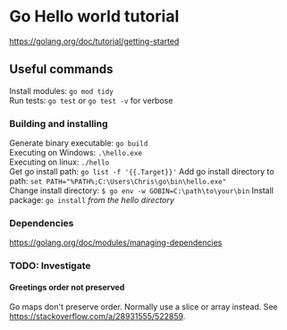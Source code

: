 # Go Hello world tutorial
https://golang.org/doc/tutorial/getting-started

## Useful commands 
Install modules: `go mod tidy`  
Run tests: `go test` or `go test -v` for verbose  

### Building and installing
Generate binary executable: `go build`  
Executing on Windows: `.\hello.exe`  
Executing on linux: `./hello`  
Get go install path: `go list -f '{{.Target}}'` 
Add go install directory to path: `set PATH="%PATH%;C:\Users\Chris\go\bin\hello.exe"`  
Change install directory: `$ go env -w GOBIN=C:\path\to\your\bin`
Install package: `go install` _from the hello directory_

### Dependencies
https://golang.org/doc/modules/managing-dependencies  

### TODO: Investigate
#### Greetings order not preserved
Go maps don't preserve order. Normally use a slice or array instead. See https://stackoverflow.com/a/28931555/522859.